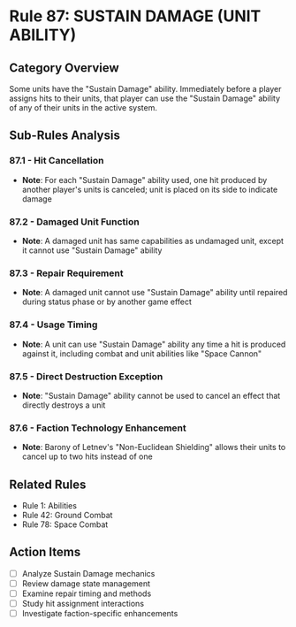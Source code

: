 # Rule 87: SUSTAIN DAMAGE (UNIT ABILITY)

## Category Overview
Some units have the "Sustain Damage" ability. Immediately before a player assigns hits to their units, that player can use the "Sustain Damage" ability of any of their units in the active system.

## Sub-Rules Analysis

### 87.1 - Hit Cancellation
- **Note**: For each "Sustain Damage" ability used, one hit produced by another player's units is canceled; unit is placed on its side to indicate damage

### 87.2 - Damaged Unit Function
- **Note**: A damaged unit has same capabilities as undamaged unit, except it cannot use "Sustain Damage" ability

### 87.3 - Repair Requirement
- **Note**: A damaged unit cannot use "Sustain Damage" ability until repaired during status phase or by another game effect

### 87.4 - Usage Timing
- **Note**: A unit can use "Sustain Damage" ability any time a hit is produced against it, including combat and unit abilities like "Space Cannon"

### 87.5 - Direct Destruction Exception
- **Note**: "Sustain Damage" ability cannot be used to cancel an effect that directly destroys a unit

### 87.6 - Faction Technology Enhancement
- **Note**: Barony of Letnev's "Non-Euclidean Shielding" allows their units to cancel up to two hits instead of one

## Related Rules
- Rule 1: Abilities
- Rule 42: Ground Combat
- Rule 78: Space Combat

## Action Items
- [ ] Analyze Sustain Damage mechanics
- [ ] Review damage state management
- [ ] Examine repair timing and methods
- [ ] Study hit assignment interactions
- [ ] Investigate faction-specific enhancements